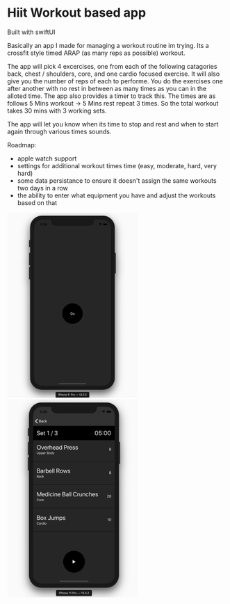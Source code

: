 #  Hiit Workout based app

Built with swiftUI

Basically an app I made for managing a workout routine im trying. Its a crossfit style timed ARAP (as many reps as possible) workout. 

The app will pick 4 excercises, one from each of the following catagories back, chest / shoulders, core, and one cardio focused exercise. It will also give you the number of reps of each to performe. You do the exercises one after another with no rest in between as many times as you can in the alloted time. The app also provides a timer to track this. The times are as follows 5 Mins workout -> 5 Mins rest repeat 3 times. So the total workout takes 30 mins with 3 working sets.

The app will let you know when its time to stop and rest and when to start again through various times sounds. 

Roadmap:
* apple watch support
* settings for additional workout times time (easy, moderate, hard, very hard)
* some data persistance to ensure it doesn't assign the same workouts two days in a row
* the ability to enter what equipment you have and adjust the workouts based on that

<img alt="home" src="screenshots/start.png" width="300" />
<img alt="workout" src="screenshots/routine.png" width="300" />

